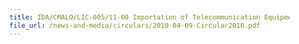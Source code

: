 ```yaml
---
title: IDA/CMALO/LIC-005/11-00 Importation of Telecommunication Equipment
file_url: /news-and-media/circulars/2010-04-09-Circular2010.pdf
---
```

